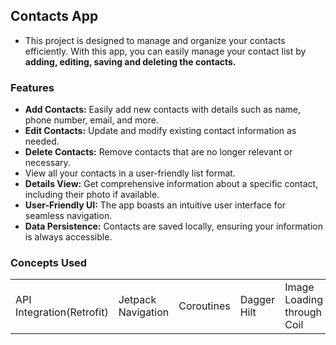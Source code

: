 ## Contacts App
- This project is designed to manage and organize your contacts efficiently. With this app, you can easily manage your contact list by **adding, editing, saving and deleting the contacts.**

### Features

- **Add Contacts:** Easily add new contacts with details such as name, phone number, email, and more.
- **Edit Contacts:** Update and modify existing contact information as needed.
- **Delete Contacts:** Remove contacts that are no longer relevant or necessary.
- View all your contacts in a user-friendly list format.
- **Details View:** Get comprehensive information about a specific contact, including their photo if available.
- **User-Friendly UI:** The app boasts an intuitive user interface for seamless navigation.
- **Data Persistence:** Contacts are saved locally, ensuring your information is always accessible.

### Concepts Used 

||||||
|--|--|--|--|--|
|API Integration(Retrofit)|Jetpack Navigation|Coroutines|Dagger Hilt|Image Loading through Coil|
